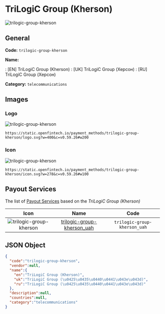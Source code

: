
# TriLogiC Group (Kherson) 
![trilogic-group-kherson](https://static.openfintech.io/payment_methods/trilogic-group-kherson/logo.svg?w=400&c=v0.59.26#w200)  

## General 
**Code:** `trilogic-group-kherson` 
 
**Name:** 
 
:	[EN] TriLogiC Group (Kherson) 
:	[UK] TriLogiC Group (Херсон) 
:	[RU] TriLogiC Group (Херсон) 
 
**Category:** `telecommunications` 
 

## Images 

### Logo 
![trilogic-group-kherson](https://static.openfintech.io/payment_methods/trilogic-group-kherson/logo.svg?w=400&c=v0.59.26#w200)  

```
https://static.openfintech.io/payment_methods/trilogic-group-kherson/logo.svg?w=400&c=v0.59.26#w200
```  

### Icon 
![trilogic-group-kherson](https://static.openfintech.io/payment_methods/trilogic-group-kherson/icon.svg?w=278&c=v0.59.26#w100)  

```
https://static.openfintech.io/payment_methods/trilogic-group-kherson/icon.svg?w=278&c=v0.59.26#w100
```  

## Payout Services 
 
The list of [Payout Services](/payout-services/) based on the _TriLogiC Group (Kherson)_ 

|Icon|Name|Code| 
|:---:|:---:|:---:| 
|![trilogic-group-kherson](https://static.openfintech.io/payout_methods/trilogic-group-kherson/icon.svg?w=278&c=v0.59.26#w40) |[trilogic-group-kherson_uah](/payout-services/trilogic-group-kherson_uah/)|`trilogic-group-kherson_uah`| 
 

## JSON Object 

```json
{
  "code":"trilogic-group-kherson",
  "vendor":null,
  "name":{
    "en":"TriLogiC Group (Kherson)",
    "uk":"TriLogiC Group (\u0425\u0435\u0440\u0441\u043e\u043d)",
    "ru":"TriLogiC Group (\u0425\u0435\u0440\u0441\u043e\u043d)"
  },
  "description":null,
  "countries":null,
  "category":"telecommunications"
}
```  
